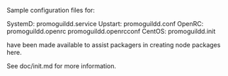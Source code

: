 Sample configuration files for:

SystemD: promoguildd.service
Upstart: promoguildd.conf
OpenRC:  promoguildd.openrc
         promoguildd.openrcconf
CentOS:  promoguildd.init

have been made available to assist packagers in creating node packages here.

See doc/init.md for more information.
